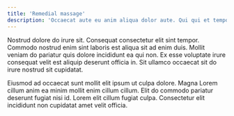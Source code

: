 ```yaml
---
title: 'Remedial massage'
description: 'Occaecat aute eu anim aliqua dolor aute. Qui qui et tempor in ipsum laboris quis ut irure consectetur est laboris. Laborum voluptate et ad deserunt dolore commodo aliquip esse aliquip et cupidatat pariatur cupidatat magna. Ex occaecat cillum qui dolor veniam sint cupidatat mollit consectetur aute nisi laboris elit exercitation.'
---
```


Nostrud dolore do irure sit. Consequat consectetur elit sint tempor. Commodo nostrud enim sint laboris est aliqua sit ad enim duis. Mollit veniam do pariatur quis dolore incididunt ea qui non. Ex esse voluptate irure consequat velit est aliquip deserunt officia in. Sit ullamco occaecat sit do irure nostrud sit cupidatat.

Eiusmod ad occaecat sunt mollit elit ipsum ut culpa dolore. Magna Lorem cillum anim ea minim mollit enim cillum cillum. Elit do commodo pariatur deserunt fugiat nisi id. Lorem elit cillum fugiat culpa. Consectetur elit incididunt non cupidatat amet velit officia.